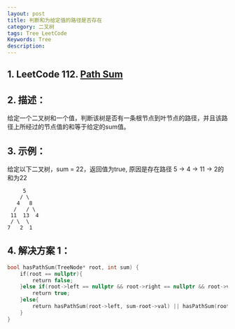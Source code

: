 ```yaml
---
layout: post
title: 判断和为给定值的路径是否存在
category: 二叉树
tags: Tree LeetCode
Keywords: Tree
description:
---
```

## 1. LeetCode 112. [Path Sum](https://leetcode.com/problems/path-sum/description/)
## 2. 描述：
给定一个二叉树和一个值，判断该树是否有一条根节点到叶节点的路径，并且该路径上所经过的节点值的和等于给定的sum值。
## 3. 示例：
给定以下二叉树，sum = 22，返回值为true, 原因是存在路径 5 -> 4 -> 11 -> 2的和为22

```
     5
    / \
   4   8
  /   / \
 11  13  4
 / \  \
7   2  1
```


## 4. 解决方案 1：
``` c++
bool hasPathSum(TreeNode* root, int sum) {
    if(root == nullptr){
        return false;
    }else if(root->left == nullptr && root->right == nullptr && root->val == sum){
        return true;
    }else{
        return hasPathSum(root->left, sum-root->val) || hasPathSum(root->right, sum - root->val);
    }
}
```
